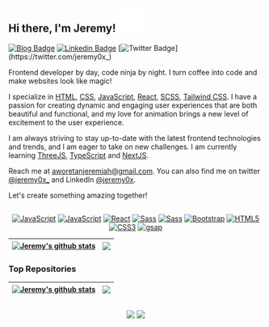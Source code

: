 ## Hi there, I'm Jeremy! <img src="assets/media/wave.gif" width="50px">

[![Blog Badge](https://img.shields.io/badge/-Blog-3B7EBF?style=for-the-badge&logo=Hashnode&logoColor=white&link=https://dapoadedire.hashnode.dev)](https://jeremy0x.hashnode.dev) [![Linkedin Badge](https://img.shields.io/badge/-LinkedIn-3B7EBF?style=for-the-badge&logo=Linkedin&logoColor=white&link=https://www.linkedin.com/in/jeremy0x)](https://www.linkedin.com/in/jeremy0x) [![Twitter Badge](https://img.shields.io/badge/-@jeremy0x__-3B7EBF?style=for-the-badge&logo=twitter&logoColor=white&link=https://twitter.com/jeremy0x_)](https://twitter.com/jeremy0x_)

Frontend developer by day, code ninja by night. I turn coffee into code and make websites look like magic!

I specialize in [HTML](https://developer.mozilla.org/en-US/docs/Web/HTML), [CSS](https://developer.mozilla.org/en-US/docs/Web/CSS), [JavaScript](https://developer.mozilla.org/en-US/docs/Web/JavaScript), [React](https://reactjs.org/), [SCSS](https://sass-lang.com/), [Tailwind CSS](https://tailwindcss.com). I have a passion for creating dynamic and engaging user experiences that are both beautiful and functional, and my love for animation brings a new level of excitement to the user experience.

I am always striving to stay up-to-date with the latest frontend technologies and trends, and I am eager to take on new challenges. I am currently learning [ThreeJS](https://threejs.org/), [TypeScript](https://www.typescriptlang.org/) and [NextJS](https://nextjs.org/).

Reach me at [aworetanjeremiah@gmail.com](mailto:aworetanjeremiah@gmail.com). You can also find me on twitter [@jeremy0x_](https://twitter.com/jeremy0x_) and LinkedIn [@jeremy0x](https://linkedin.com/in/jeremy0x).

Let's create something amazing together!

##

<!-- SKILLS:START -->
<p align="center">
  <a href="https://developer.mozilla.org/en-US/docs/Web/JavaScript" target="_blank" rel="noreferrer">
    <img src="https://raw.githubusercontent.com/danielcranney/readme-generator/main/public/icons/skills/javascript-colored.svg" width="36" height="36" alt="JavaScript" /></a>
  <a href="https://developer.mozilla.org/en-US/docs/Web/JavaScript" target="_blank" rel="noreferrer">
    <img src="https://raw.githubusercontent.com/danielcranney/readme-generator/main/public/icons/skills/typescript-colored.svg" width="36" height="36" alt="JavaScript" /></a>
  <a href="https://reactjs.org/" target="_blank" rel="noreferrer">
    <img src="https://raw.githubusercontent.com/danielcranney/readme-generator/main/public/icons/skills/react-colored.svg" width="36" height="36" alt="React" /></a>
  <a href="https://sass-lang.com/" target="_blank" rel="noreferrer">
    <img src="https://raw.githubusercontent.com/danielcranney/readme-generator/main/public/icons/skills/sass-colored.svg" width="36" height="36" alt="Sass" /></a>
  <a href="https://sass-lang.com/" target="_blank" rel="noreferrer">
    <img src="https://raw.githubusercontent.com/danielcranney/readme-generator/main/public/icons/skills/tailwindcss-colored.svg" width="36" height="36" alt="Sass" /></a>
  <a href="https://getbootstrap.com/" target="_blank" rel="noreferrer">
    <img src="https://raw.githubusercontent.com/danielcranney/readme-generator/main/public/icons/skills/bootstrap-colored.svg" width="36" height="36" alt="Bootstrap" /></a>
  <a href="https://developer.mozilla.org/en-US/docs/Glossary/HTML5" target="_blank" rel="noreferrer">
    <img src="https://raw.githubusercontent.com/danielcranney/readme-generator/main/public/icons/skills/html5-colored.svg" width="36" height="36" alt="HTML5" /></a>
  <a href="https://www.w3.org/TR/CSS/#css" target="_blank" rel="noreferrer">
    <img src="https://raw.githubusercontent.com/danielcranney/readme-generator/main/public/icons/skills/css3-colored.svg" width="36" height="36" alt="CSS3" /></a>
  <a href="https://greensock.com/gsap/" target="_blank" rel="noreferrer">
    <img src="https://greensock.com/uploads/monthly_2020_03/tweenmax.png.cf27916e926fbb328ff214f66b4c8429.png" width="42" height="42" alt="gsap" />
  </a>
</p>
<!-- SKILLS:START -->



| <a href="https://github.com/jeremy0x"><img align="center" src="https://github-readme-stats.vercel.app/api?username=jeremy0x&show_icons=true&include_all_commits=true&theme=dark&hide_border=true&text_color=fff&icon_color=fff" alt="Jeremy's github stats" /></a> | <a href="https://github.com/jeremy0x"><img align="center" src="https://github-readme-stats.vercel.app/api/top-langs/?username=anuraghazra&layout=compact&theme=dark&hide_border=true&text_color=fff&icon_color=fff" /></a> |
| ------------- | ------------- |

### Top Repositories

| <a href="https://github.com/jeremy0x/meta-tag-boilerplate"><img align="center" src="https://github-readme-stats.vercel.app/api/pin/?username=jeremy0x&repo=meta-tag-boilerplate&theme=dark&hide_border=true&text_color=fff&icon_color=fff" alt="Jeremy's github stats" /></a> | <a href="https://github.com/jeremy0x/foodie-fetch"><img align="center" src="https://github-readme-stats.vercel.app/api/pin/?username=jeremy0x&repo=foodie-fetch&theme=dark&hide_border=true&text_color=fff&icon_color=fff" /></a> |
| ------------- | ------------- |

##

<p align="center">
  <a>
    <img src="https://komarev.com/ghpvc/?username=jeremiey"/></a>
  <a href="https://wakatime.com/@34a8dfd4-8b91-4537-979e-8c24b4c9b4b1" target="_blank" rel="noreferrer">
    <img src="https://wakatime.com/badge/user/34a8dfd4-8b91-4537-979e-8c24b4c9b4b1.svg" /></a>
</p>

<!--
**jeremy0x/jeremy0x** is a ✨ _special_ ✨ repository because its `README.md` (this file) appears on your GitHub profile.
-->
